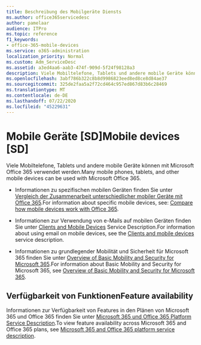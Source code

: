 ```yaml
---
title: Beschreibung des Mobilgeräte Diensts
ms.author: office365servicedesc
author: pamelaar
audience: ITPro
ms.topic: reference
f1_keywords:
- office-365-mobile-devices
ms.service: o365-administration
localization_priority: Normal
ms.custom: Adm_ServiceDesc
ms.assetid: a3ed4aa6-aab3-474f-909d-5f24f98128a3
description: Viele Mobiltelefone, Tablets und andere mobile Geräte können mit Microsoft Office 365 verwendet werden.
ms.openlocfilehash: 3abf786b322c8b8d9986823eed8ed8ce8d84ae37
ms.sourcegitcommit: 325de2faa5a2f72cd464c957ed867d83b6c28469
ms.translationtype: MT
ms.contentlocale: de-DE
ms.lasthandoff: 07/22/2020
ms.locfileid: "45229631"
---
```

# <a name="mobile-devices-sd"></a><span data-ttu-id="14c9f-103">Mobile Geräte [SD]</span><span class="sxs-lookup"><span data-stu-id="14c9f-103">Mobile devices [SD]</span></span>

<span data-ttu-id="14c9f-104">Viele Mobiltelefone, Tablets und andere mobile Geräte können mit Microsoft Office 365 verwendet werden.</span><span class="sxs-lookup"><span data-stu-id="14c9f-104">Many mobile phones, tablets, and other mobile devices can be used with Microsoft Office 365.</span></span> 
  
- <span data-ttu-id="14c9f-105">Informationen zu spezifischen mobilen Geräten finden Sie unter [Vergleich der Zusammenarbeit unterschiedlicher mobiler Geräte mit Office 365](https://go.microsoft.com/fwlink/p/?LinkId=282337).</span><span class="sxs-lookup"><span data-stu-id="14c9f-105">For information about specific mobile devices, see: [Compare how mobile devices work with Office 365](https://go.microsoft.com/fwlink/p/?LinkId=282337).</span></span>
    
- <span data-ttu-id="14c9f-106">Informationen zur Verwendung von e-Mails auf mobilen Geräten finden Sie unter [Clients and Mobile Devices](../exchange-online-service-description/clients-and-mobile-devices.md) Service Description.</span><span class="sxs-lookup"><span data-stu-id="14c9f-106">For information about using email on mobile devices, see the [Clients and mobile devices](../exchange-online-service-description/clients-and-mobile-devices.md) service description.</span></span> 
    
- <span data-ttu-id="14c9f-107">Informationen zu grundlegender Mobilität und Sicherheit für Microsoft 365 finden Sie unter [Overview of Basic Mobility and Security for Microsoft 365](https://go.microsoft.com/fwlink/?linkid=808602).</span><span class="sxs-lookup"><span data-stu-id="14c9f-107">For information about Basic Mobility and Security for Microsoft 365, see [Overview of Basic Mobility and Security for Microsoft 365](https://go.microsoft.com/fwlink/?linkid=808602).</span></span>
    
## <a name="feature-availability"></a><span data-ttu-id="14c9f-108">Verfügbarkeit von Funktionen</span><span class="sxs-lookup"><span data-stu-id="14c9f-108">Feature availability</span></span>

<span data-ttu-id="14c9f-109">Informationen zur Verfügbarkeit von Features in den Plänen von Microsoft 365 und Office 365 finden Sie unter [Microsoft 365 und Office 365 Platform Service Description](office-365-platform-service-description.md).</span><span class="sxs-lookup"><span data-stu-id="14c9f-109">To view feature availability across Microsoft 365 and Office 365 plans, see [Microsoft 365 and Office 365 platform service description](office-365-platform-service-description.md).</span></span>
  

